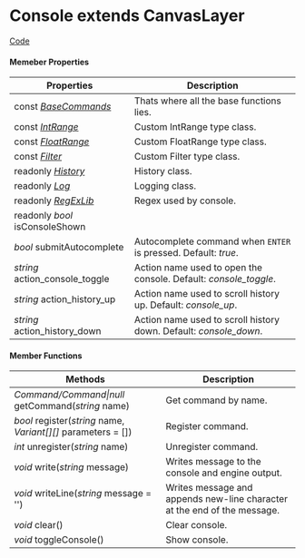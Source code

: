 
# **Console** extends CanvasLayer


[Code](https://github.com/QuentinCaffeino/godot-console/blob/dev/src/Console.gd)


#### Memeber Properties

| Properties | Description |
|--|--|
| const [*BaseCommands*](https://github.com/QuentinCaffeino/godot-console/blob/dev/docs/BaseCommands.md) | Thats where all the base functions lies. |
| const [*IntRange*](https://github.com/QuentinCaffeino/godot-console/blob/dev/docs/Type/IntRange.md) | Custom IntRange type class. |
| const [*FloatRange*](https://github.com/QuentinCaffeino/godot-console/blob/dev/docs/Type/FloatRange.md) | Custom FloatRange type class. |
| const [*Filter*](https://github.com/QuentinCaffeino/godot-console/blob/dev/docs/Type/Filter.md) | Custom Filter type class. |
| readonly [*History*](https://github.com/QuentinCaffeino/godot-console/blob/dev/docs/History.md) | History class. |
| readonly [*Log*](https://github.com/QuentinCaffeino/godot-console/blob/dev/docs/Log.md) | Logging class. |
| readonly [*RegExLib*](https://github.com/QuentinCaffeino/godot-console/blob/src/RegExLib.gd) | Regex used by console. |
| readonly *bool* isConsoleShown |  |
| *bool* submitAutocomplete  | Autocomplete command when `ENTER` is pressed. Default: *true*. |
| *string* action_console_toggle | Action name used to open the console. Default: *console_toggle*. |
| *string* action_history_up | Action name used to scroll history up. Default: *console_up*. |
| *string* action_history_down | Action name used to scroll history down. Default: *console_down*. |


#### Member Functions

| Methods | Description |
|--|--|
| *Command/Command\|null* getCommand(*string* name) | Get command by name. |
| *bool* register(*string* name, *Variant[][]* parameters = []) | Register command. |
| *int* unregister(*string* name) | Unregister command. |
| *void* write(*string* message) | Writes message to the console and engine output. |
| *void* writeLine(*string* message = '') | Writes message and appends new-line character at the end of the message. |
| *void* clear() | Clear console. |
| *void* toggleConsole() | Show console. |
